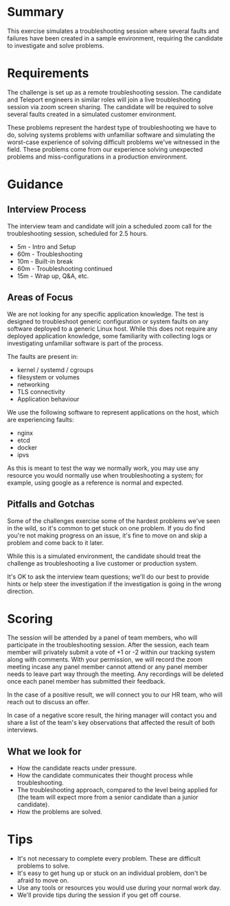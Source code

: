 # Summary

This exercise simulates a troubleshooting session where several faults and failures have been created in a sample environment, requiring the candidate to investigate and solve problems. 


# Requirements
The challenge is set up as a remote troubleshooting session. The candidate and Teleport engineers in similar roles will join a live troubleshooting session via zoom screen sharing. The candidate will be required to solve several faults created in a simulated customer environment. 

These problems represent the hardest type of troubleshooting we have to do, solving systems problems with unfamiliar software and simulating the worst-case experience of solving difficult problems we've witnessed in the field. These problems come from our experience solving unexpected problems and miss-configurations in a production environment.

# Guidance
## Interview Process
The interview team and candidate will join a scheduled zoom call for the troubleshooting session, scheduled for 2.5 hours.

- 5m - Intro and Setup
- 60m - Troubleshooting
- 10m - Built-in break
- 60m - Troubleshooting continued
- 15m - Wrap up, Q&A, etc.

## Areas of Focus
We are not looking for any specific application knowledge. The test is designed to troubleshoot generic configuration or system faults on any software deployed to a generic Linux host. While this does not require any deployed application knowledge, some familiarity with collecting logs or investigating unfamiliar software is part of the process.

The faults are present in:
- kernel / systemd / cgroups
- filesystem or volumes
- networking
- TLS connectivity
- Application behaviour

We use the following software to represent applications on the host, which are experiencing faults:
- nginx
- etcd
- docker
- ipvs

As this is meant to test the way we normally work, you may use any resource you would normally use when troubleshooting a system; for example, using google as a reference is normal and expected.

## Pitfalls and Gotchas
Some of the challenges exercise some of the hardest problems we've seen in the wild, so it's common to get stuck on one problem. If you do find you're not making progress on an issue, it's fine to move on and skip a problem and come back to it later.

While this is a simulated environment, the candidate should treat the challenge as troubleshooting a live customer or production system.

It's OK to ask the interview team questions; we'll do our best to provide hints or help steer the investigation if the investigation is going in the wrong direction.

# Scoring
The session will be attended by a panel of team members, who will participate in the troubleshooting session. After the session, each team member will privately submit a vote of +1 or -2 within our tracking system along with comments. With your permission, we will record the zoom meeting incase any panel member cannot attend or any panel member needs to leave part way through the meeting. Any recordings will be deleted once each panel member has submitted their feedback.

In the case of a positive result, we will connect you to our HR team, who will reach out to discuss an offer.

In case of a negative score result, the hiring manager will contact you and share a list of the team's key observations that affected the result of both interviews.

## What we look for
- How the candidate reacts under pressure.
- How the candidate communicates their thought process while troubleshooting.
- The troubleshooting approach, compared to the level being applied for (the team will expect more from a senior candidate than a junior candidate).
- How the problems are solved.


# Tips
- It's not necessary to complete every problem. These are difficult problems to solve.
- It's easy to get hung up or stuck on an individual problem, don't be afraid to move on.
- Use any tools or resources you would use during your normal work day.
- We'll provide tips during the session if you get off course.
